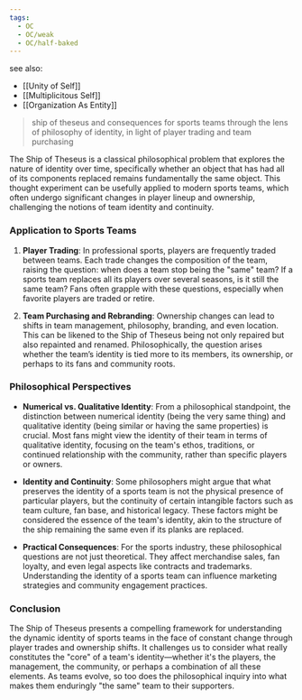 ```yaml
---
tags:
  - OC
  - OC/weak
  - OC/half-baked
---
```

see also:
- [[Unity of Self]]
- [[Multiplicitous Self]]
- [[Organization As Entity]]

>ship of theseus and consequences for sports teams through the lens of philosophy of identity, in light of player trading and team purchasing

The Ship of Theseus is a classical philosophical problem that explores the nature of identity over time, specifically whether an object that has had all of its components replaced remains fundamentally the same object. This thought experiment can be usefully applied to modern sports teams, which often undergo significant changes in player lineup and ownership, challenging the notions of team identity and continuity.

### Application to Sports Teams

1. **Player Trading**: In professional sports, players are frequently traded between teams. Each trade changes the composition of the team, raising the question: when does a team stop being the "same" team? If a sports team replaces all its players over several seasons, is it still the same team? Fans often grapple with these questions, especially when favorite players are traded or retire.

2. **Team Purchasing and Rebranding**: Ownership changes can lead to shifts in team management, philosophy, branding, and even location. This can be likened to the Ship of Theseus being not only repaired but also repainted and renamed. Philosophically, the question arises whether the team’s identity is tied more to its members, its ownership, or perhaps to its fans and community roots.

### Philosophical Perspectives

- **Numerical vs. Qualitative Identity**: From a philosophical standpoint, the distinction between numerical identity (being the very same thing) and qualitative identity (being similar or having the same properties) is crucial. Most fans might view the identity of their team in terms of qualitative identity, focusing on the team's ethos, traditions, or continued relationship with the community, rather than specific players or owners.

- **Identity and Continuity**: Some philosophers might argue that what preserves the identity of a sports team is not the physical presence of particular players, but the continuity of certain intangible factors such as team culture, fan base, and historical legacy. These factors might be considered the essence of the team's identity, akin to the structure of the ship remaining the same even if its planks are replaced.

- **Practical Consequences**: For the sports industry, these philosophical questions are not just theoretical. They affect merchandise sales, fan loyalty, and even legal aspects like contracts and trademarks. Understanding the identity of a sports team can influence marketing strategies and community engagement practices.

### Conclusion

The Ship of Theseus presents a compelling framework for understanding the dynamic identity of sports teams in the face of constant change through player trades and ownership shifts. It challenges us to consider what really constitutes the "core" of a team's identity—whether it's the players, the management, the community, or perhaps a combination of all these elements. As teams evolve, so too does the philosophical inquiry into what makes them enduringly "the same" team to their supporters.